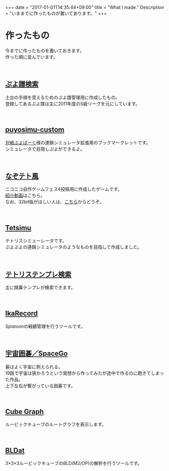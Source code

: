 +++
date = "2017-01-01T14:35:44+09:00"
title = "What I made."
Description = "いままでに作ったものが置いてあります。"
+++

# 作ったもの
今までに作ったものを置いておきます。  
作った順に並んでいます。

<br>

## <a href="/q/pse" target="_blank">ぷよ譜検索</a>
土台の手順を覚えるためのぷよ譜管理用に作成したもの。<br>  登録してあるぷよ譜は主に2011年度のS級リーグを元にしています。

<br>

## <a href="http://let.hatelabo.jp/cuboktahedron/let/hLHVhsS7yaB6" target="_blank">puyosimu-custom</a>
<a href="http://www.puyop.com/" target="_blank">対戦ぷよぱーく</a>様の連鎖シミュレータ拡張用のブックマークレットです。  
シミュレータで目隠しぷよができるよ。

<br>

## <a href="http://www.freem.ne.jp/review/game/win/7726" target="_blank">なぞテト風</a>
ニコニコ自作ゲームフェス4投稿用に作成したゲームです。  
<a href="http://www.nicovideo.jp/watch/sm24671785" target="_blank">紹介動画</a>はこちら。  
なお、32bit版がほしい人は、<a href="https://drive.google.com/open?id=0B5TvzuJ9qmQGV1FvTzVuV2R0WGM&amp;authus" target="_blank">こちら</a>からどうぞ。

<br>

## <a href="/q/tetsimu/" target="blank">Tetsimu</a>
テトリスシミューレータです。  
ぷよぷよの連鎖シミュレータのようなものを目指して作成しました。

<br>

## <a href="/q/ttse/" target="blank">テトリステンプレ検索</a>
主に開幕テンプレが検索できます。

<br>

## <a href="/q/IkaRecord/" target="blank">IkaRecord</a>
Splatoonの戦績管理を行うツールです。

<br>

## <a href="/q/SpaceGo/" target="blank">宇宙囲碁／SpaceGo</a>
碁はよく宇宙に例えられる。  
19路で宇宙は狭かろうという発想から作ってみたが途中で作るのに飽きてしまった作品。  
上下左右が繋がっている囲碁です。

<br>

## <a href="/q/cube/cube-graph/" target="blank">Cube Graph</a>
ルービックキューブのルートグラフを表示します。

<br>

## <a href="/q/cube/BLDat/" target="blank">BLDat</a>
3×3×3ルービックキューブのBLD(M2/OP)の解析を行うツールです。

<br>


